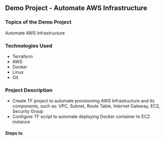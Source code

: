 ## Demo Project - Automate AWS Infrastructure

### Topics of the Demo Project
Automate AWS Infrastructure

### Technologies Used
- Terraform
- AWS
- Docker
- Linux
- Git

### Project Description
- Create TF project to automate provisioning AWS Infrastructure and its components, such as: VPC, Subnet, Route Table, Internet Gateway, EC2, Security Group
- Configure TF script to automate deploying Docker container to EC2 instance

#### Steps to 